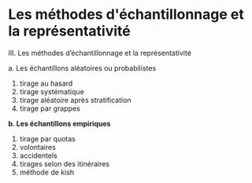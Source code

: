 # Les méthodes d'échantillonnage et la représentativité



III. Les méthodes d’échantillonnage et la représentativité

a. Les échantillons aléatoires ou probabilistes

1. tirage au hasard
2. tirage systématique
3. tirage aléatoire après stratification
4. tirage par grappes

**b. Les échantillons empiriques**

1. tirage par quotas
2. volontaires
3. accidentels
4. tirages selon des itinéraires
5. méthode de kish

